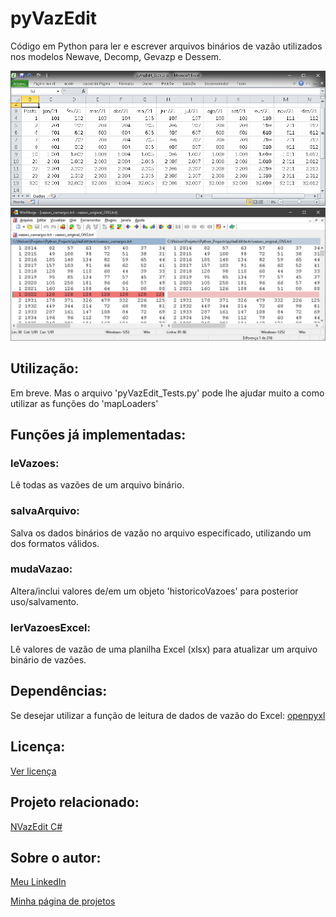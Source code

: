 # pyVazEdit
Código em Python para ler e escrever arquivos binários de vazão utilizados nos modelos Newave, Decomp, Gevazp e Dessem.


<img src="figs/pyVazEdit_Exemplo_Excel.png" width="700"> <img src="figs/pyVazEdit_Exemplo4_Camargos.png" width="700"> 


## Utilização:

Em breve. Mas o arquivo 'pyVazEdit_Tests.py' pode lhe ajudar muito a como utilizar as funções do 'mapLoaders'


## Funções já implementadas:

### leVazoes:
Lê todas as vazões de um arquivo binário.

### salvaArquivo:
Salva os dados binários de vazão no arquivo especificado, utilizando um dos formatos válidos.

### mudaVazao:
Altera/inclui valores de/em um objeto 'historicoVazoes' para posterior uso/salvamento.

### lerVazoesExcel:
Lê valores de vazão de uma planilha Excel (xlsx) para atualizar um arquivo binário de vazões.



## Dependências:

Se desejar utilizar a função de leitura de dados de vazão do Excel: [openpyxl](https://openpyxl.readthedocs.io/en/stable/)



## Licença:

[Ver licença](LICENSE)


## Projeto relacionado:

[NVazEdit C#](http://nrbenergia.somee.com/SoftDev/NVazEdit/NVazEdit)


## Sobre o autor:

[Meu LinkedIn](http://www.linkedin.com/in/nelsonrossibittencourt)

[Minha página de projetos](http://www.nrbenergia.somee.com)




